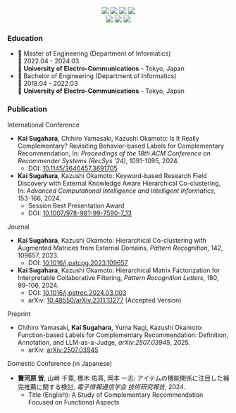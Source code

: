 <p align="center">
  <a href="https://twitter.com/kaisugahara"><img src="https://img.shields.io/badge/X-000000?style=for-the-badge&logo=x&logoColor=white"></a>
  <a href="https://www.linkedin.com/in/kaisugahara/"><img src="https://img.shields.io/badge/LinkedIn-0077B5?style=for-the-badge&logo=linkedin&logoColor=white"></a>
  <a href="https://qiita.com/Kai238"><img src="https://img.shields.io/badge/Qiita-55c500?style=for-the-badge&logo=qiita&logoColor=white"></a>
  <a href="https://zenn.dev/ksugahara"><img src="https://img.shields.io/badge/Zenn-3EA8FF?style=for-the-badge&logo=Zenn&logoColor=white"></a>
  <br>
  <a href="https://orcid.org/0009-0003-2367-020X"><img src="https://img.shields.io/badge/orcid-A6CE39?style=for-the-badge&logo=orcid&logoColor=white"></a>
  <a href="https://scholar.google.com/citations?user=KbVH3RcAAAAJ"><img src="https://img.shields.io/badge/Google_Scholar-4285F4?style=for-the-badge&logo=google-scholar&logoColor=white"></a>
  <a href="https://www.researchgate.net/profile/Kai-Sugahara"><img src="https://img.shields.io/badge/Research_Gate-00CCBB.svg?&style=for-the-badge&logo=ResearchGate&logoColor=white"></a>
</p>

### Education

- 📖 Master of Engineering (Department of Informatics)\
📆 2022.04 - 2024.03\
📍 **University of Electro-Communications** - Tokyo, Japan
- 📖 Bachelor of Engineering (Department of Informatics)\
📆 2018.04 - 2022.03\
📍 **University of Electro-Communications** - Tokyo, Japan

### Publication

International Conference
- **Kai Sugahara**, Chihiro Yamasaki, Kazushi Okamoto: Is It Really Complementary? Revisiting Behavior-based Labels for Complementary Recommendation, In: *Proceedings of the 18th ACM Conference on Recommender Systems (RecSys '24)*, 1091-1095, 2024.
  - DOI: <a href="https://doi.org/10.1145/3640457.3691705">10.1145/3640457.3691705</a>
- **Kai Sugahara**, Kazushi Okamoto: Keyword-based Research Field Discovery with External Knowledge Aware Hierarchical Co-clustering, In: *Advanced Computational Intelligence and Intelligent Informatics*, 153-166, 2024.
  - Session Best Presentation Award
  - DOI: <a href="https://doi.org/10.1007/978-981-99-7590-7_13">10.1007/978-981-99-7590-7_13</a>

Journal
- **Kai Sugahara**, Kazushi Okamoto: Hierarchical Co-clustering with Augmented Matrices from External Domains, *Pattern Recognition*, 142, 109657, 2023.
  - DOI: <a href="https://doi.org/10.1016/j.patcog.2023.109657">10.1016/j.patcog.2023.109657</a>
- **Kai Sugahara**, Kazushi Okamoto: Hierarchical Matrix Factorization for Interpretable Collaborative Filtering, *Pattern Recognition Letters*, 180, 99-106, 2024.
  - DOI: <a href="https://doi.org/10.1016/j.patrec.2024.03.003">10.1016/j.patrec.2024.03.003</a>
  - arXiv: <a href="https://doi.org/10.48550/arXiv.2311.13277">10.48550/arXiv.2311.13277</a> (Accepted Version)

Preprint
- Chihiro Yamasaki, **Kai Sugahara**, Yuma Nagi, Kazushi Okamoto: Function-based Labels for Complementary Recommendation: Definition, Annotation, and LLM-as-a-Judge, *arXiv:2507.03945*, 2025.
  - arXiv: <a href="https://arxiv.org/abs/2507.03945">arXiv:2507.03945</a>

Domestic Conference (in Japanese)
- **簀河原 皆**, 山﨑 千寛, 梛木 佑真, 岡本 一志: アイテムの機能関係に注目した補完推薦に関する検討, *電子情報通信学会 技術研究報告*, 2024.
  - Title (English): A Study of Complementary Recommendation Focused on Functional Aspects
